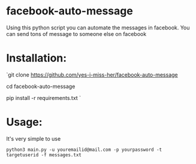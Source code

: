 # facebook-auto-message
Using this python script you can automate the messages in facebook. You can send tons of message to someone else on facebook 

# Installation:
`git clone https://github.com/yes-i-miss-her/facebook-auto-message

cd facebook-auto-message

pip install -r requirements.txt
`
# Usage:
It's very simple to use

`python3 main.py -u youremailid@mail.com -p yourpassword -t targetuserid -f messages.txt`
